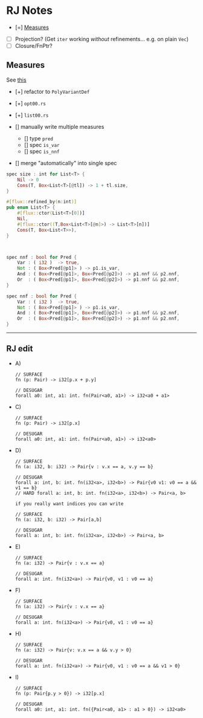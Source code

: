 # RJ Notes

- [=] [Measures](https://hackmd.io/q7KU5P4dTXG4t0F60aIiOg)
- [ ] Projection? (Get `iter` working _without_ refinements... e.g. on plain `Vec`)
- [ ] Closure/FnPtr?

## Measures

See [this](https://hackmd.io/q7KU5P4dTXG4t0F60aIiOg)

- [+] refactor to `PolyVariantDef`
- [+] `opt00.rs`
- [+] `list00.rs`

- [] manually write multiple measures
    - [] type `pred`
    - [] spec `is_var`
    - [] spec `is_nnf`

- [] merge "automatically" into single spec


```rust
spec size : int for List<T> {
    Nil -> 0
    Cons(T, Box<List<T>[@tl]) -> 1 + tl.size,
}

#[flux::refined_by(n:int)]
pub enum List<T> {
    #[flux::ctor(List<T>[0])]
    Nil,
    #[flux::ctor((T,Box<List<T>[@n]>) -> List<T>[n])]
    Cons(T, Box<List<T>>),
}



spec nnf : bool for Pred {
    Var : ( i32 )  -> true,
    Not : ( Box<Pred[@p1]> ) -> p1.is_var,
    And : ( Box<Pred[@p1]>, Box<Pred[@p2]>) -> p1.nnf && p2.nnf,
    Or  : ( Box<Pred[@p1]>, Box<Pred[@p2]>) -> p1.nnf && p2.nnf,
}
```



```rust
spec nnf : bool for Pred {
    Var : ( i32 )  -> true,
    Not : ( Box<Pred[@p1]> ) -> p1.is_var,
    And : ( Box<Pred[@p1]>, Box<Pred[@p2]>) -> p1.nnf && p2.nnf,
    Or  : ( Box<Pred[@p1]>, Box<Pred[@p2]>) -> p1.nnf && p2.nnf,
}
```


---

## RJ edit

* A)
  ```rust=
  // SURFACE
  fn (p: Pair) -> i32[p.x + p.y]

  // DESUGAR
  forall a0: int, a1: int. fn(Pair<a0, a1>) -> i32<a0 + a1>
  ```

* C)
  ```rust=
  // SURFACE
  fn (p: Pair) -> i32[p.x]

  // DESUGAR
  forall a0: int, a1: int. fn(Pair<a0, a1>) -> i32<a0>
  ```

* D)
  ```rust=
  // SURFACE
  fn (a: i32, b: i32) -> Pair{v : v.x == a, v.y == b}

  // DESUGAR
  forall a: int, b: int. fn(i32<a>, i32<b>) -> Pair{v0 v1: v0 == a && v1 == b}
  // HARD forall a: int, b: int. fn(i32<a>, i32<b>) -> Pair<a, b>

  if you really want indices you can write

  // SURFACE
  fn (a: i32, b: i32) -> Pair[a,b]

  // DESUGAR
  forall a: int, b: int. fn(i32<a>, i32<b>) -> Pair<a, b>
  ```

* E)
  ```rust=
  // SURFACE
  fn (a: i32) -> Pair{v : v.x == a}

  // DESUGAR
  forall a: int. fn(i32<a>) -> Pair{v0, v1 : v0 == a}
  ```

* F)
  ```rust=
  // SURFACE
  fn (a: i32) -> Pair{v : v.x == a}

  // DESUGAR
  forall a: int. fn(i32<a>) -> Pair{v0, v1 : v0 == a}
  ```

* H)
  ```rust=
  // SURFACE
  fn (a: i32) -> Pair{v: v.x == a && v.y > 0}

  // DESUGAR
  forall a: int. fn(i32<a>) -> Pair{v0, v1 : v0 == a && v1 > 0}
  ```

* I)
  ```rust=
  // SURFACE
  fn (p: Pair{p.y > 0}) -> i32[p.x]

  // DESUGAR
  forall a0: int, a1: int. fn({Pair<a0, a1> : a1 > 0}) -> i32<a0>
  ```